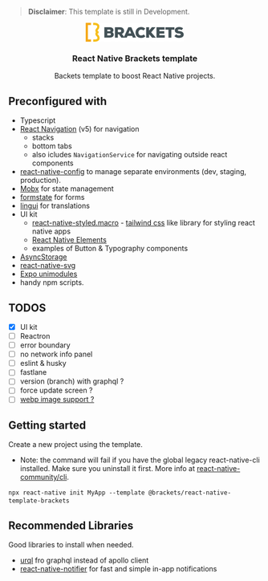 > **Disclaimer**: This template is still in Development.

<div align="center">
    <img align="center" alt="BRACKETS logo" src="./template/app/assets/img/logo.png"/>
</div>

<h3 align="center">React Native Brackets template</h3>

<p align="center">
 Backets template to boost React Native projects.
</p>

## Preconfigured with

- Typescript
- [React Navigation](https://reactnavigation.org/) (v5) for navigation
  - stacks
  - bottom tabs
  - also icludes `NavigationService` for navigating outside react components
- [react-native-config](https://github.com/luggit/react-native-config) to manage
separate environments (dev, staging, production).
- [Mobx](https://mobx.js.org/) for state management
- [formstate](https://formstate.github.io/#/) for forms
- [lingui](https://github.com/lingui/js-lingui) for translations
- UI kit
  - [react-native-styled.macro](https://github.com/z0al/react-native-styled.macro) - [tailwind css](https://tailwindcss.com/) like library for styling react native apps
  - [React Native Elements](https://reactnativeelements.com/docs)
  - examples of Button & Typography components
- [AsyncStorage](https://react-native-async-storage.github.io/async-storage/)
- [react-native-svg](https://github.com/react-native-svg/react-native-svg)
- [Expo unimodules](https://docs.expo.io/)
- handy npm scripts.

## TODOS

- [x] UI kit
- [ ] Reactron
- [ ] error boundary  
- [ ] no network info panel
- [ ] eslint & husky
- [ ] fastlane
- [ ] version (branch) with graphql ?
- [ ] force update screen ?
- [ ] [webp image support ?](https://github.com/Aleksefo/react-native-webp-format#readme)

## Getting started

<p>Create a new project using the template.</p>

- Note: the command will fail if you have the global legacy react-native-cli installed. Make sure you uninstall it first. More info at [react-native-community/cli](https://github.com/react-native-community/cli#about).

```
npx react-native init MyApp --template @brackets/react-native-template-brackets
```

## Recommended Libraries

<p>Good libraries to install when needed.</p>

- [urql](https://formidable.com/open-source/urql/docs/) fro graphql instead of apollo client
- [react-native-notifier](https://github.com/seniv/react-native-notifier) for fast and simple in-app notifications
